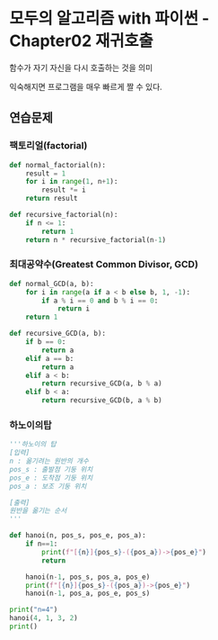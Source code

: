 # 모두의 알고리즘 with 파이썬 - Chapter02 재귀호출

함수가 자기 자신을 다시 호출하는 것을 의미

익숙해지면 프로그램을 매우 빠르게 짤 수 있다.

## 연습문제

### 팩토리얼(factorial)

```python
def normal_factorial(n):
    result = 1
    for i in range(1, n+1):
        result *= i
    return result

def recursive_factorial(n):
    if n <= 1:
        return 1
    return n * recursive_factorial(n-1)
```

### 최대공약수(Greatest Common Divisor, GCD)

```python
def normal_GCD(a, b):
    for i in range(a if a < b else b, 1, -1):
        if a % i == 0 and b % i == 0:
            return i
    return 1

def recursive_GCD(a, b):
    if b == 0:
        return a
    elif a == b:
        return a
    elif a < b:
        return recursive_GCD(a, b % a)
    elif b < a:
        return recursive_GCD(b, a % b)
```


### 하노이의탑

```python
'''하노이의 탑
[입력]
n : 옮기려는 원반의 개수
pos_s : 출발점 기둥 위치
pos_e : 도착점 기둥 위치
pos_a : 보조 기둥 위치

[출력]
원반을 옮기는 순서
'''

def hanoi(n, pos_s, pos_e, pos_a):
    if n==1:
        print(f"[{n}]{pos_s}-({pos_a})->{pos_e}")
        return

    hanoi(n-1, pos_s, pos_a, pos_e)
    print(f"[{n}]{pos_s}-({pos_a})->{pos_e}")
    hanoi(n-1, pos_a, pos_e, pos_s)

print("n=4")
hanoi(4, 1, 3, 2)
print()
```